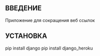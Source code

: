 ВВЕДЕНИЕ
------------

Приложение для сокращения веб ссылок


УСТАНОВКА
------------
pip install django
pip install django_heroku
